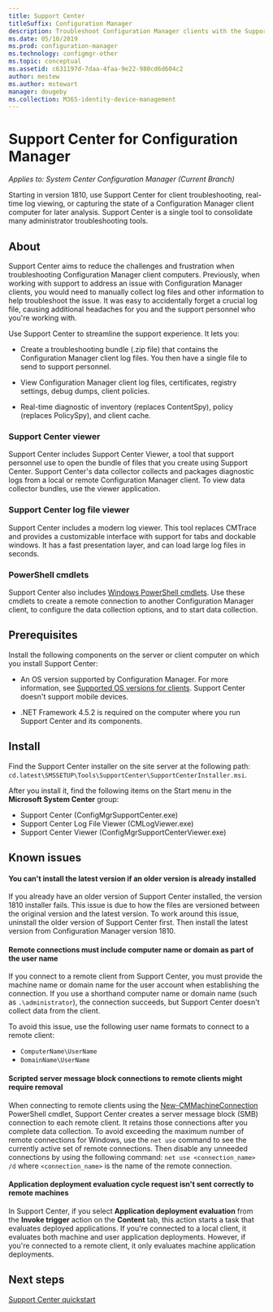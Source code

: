 ```yaml
---
title: Support Center
titleSuffix: Configuration Manager
description: Troubleshoot Configuration Manager clients with the Support Center.
ms.date: 05/10/2019
ms.prod: configuration-manager
ms.technology: configmgr-other
ms.topic: conceptual
ms.assetid: c631197d-7daa-4faa-9e22-980cd6d604c2
author: mestew
ms.author: mstewart
manager: dougeby
ms.collection: M365-identity-device-management
---
```


# Support Center for Configuration Manager

*Applies to: System Center Configuration Manager (Current Branch)*

<!--1357489-->
Starting in version 1810, use Support Center for client troubleshooting, real-time log viewing, or capturing the state of a Configuration Manager client computer for later analysis. Support Center is a single tool to consolidate many administrator troubleshooting tools. 



## About 

Support Center aims to reduce the challenges and frustration when troubleshooting Configuration Manager client computers. Previously, when working with support to address an issue with Configuration Manager clients, you would need to manually collect log files and other information to help troubleshoot the issue. It was easy to accidentally forget a crucial log file, causing additional headaches for you and the support personnel who you're working with.

Use Support Center to streamline the support experience. It lets you:

 - Create a troubleshooting bundle (.zip file) that contains the Configuration Manager client log files. You then have a single file to send to support personnel.  

 - View Configuration Manager client log files, certificates, registry settings, debug dumps, client policies.  

 - Real-time diagnostic of inventory (replaces ContentSpy), policy (replaces PolicySpy), and client cache.  


### Support Center viewer

Support Center includes Support Center Viewer, a tool that support personnel use to open the bundle of files that you create using Support Center. Support Center's data collector collects and packages diagnostic logs from a local or remote Configuration Manager client. To view data collector bundles, use the viewer application.


### Support Center log file viewer

Support Center includes a modern log viewer. This tool replaces CMTrace and provides a customizable interface with support for tabs and dockable windows. It has a fast presentation layer, and can load large log files in seconds.


### PowerShell cmdlets

Support Center also includes [Windows PowerShell cmdlets](https://go.microsoft.com/fwlink/?linkid=397830). Use these cmdlets to create a remote connection to another Configuration Manager client, to configure the data collection options, and to start data collection.



## Prerequisites

Install the following components on the server or client computer on which you install Support Center:

- An OS version supported by Configuration Manager. For more information, see [Supported OS versions for clients](/sccm/core/plan-design/configs/supported-operating-systems-for-clients-and-devices). Support Center doesn't support mobile devices.  

- .NET Framework 4.5.2 is required on the computer where you run Support Center and its components.  



## Install

Find the Support Center installer on the site server at the following path: `cd.latest\SMSSETUP\Tools\SupportCenter\SupportCenterInstaller.msi`.

After you install it, find the following items on the Start menu in the **Microsoft System Center** group:  
- Support Center (ConfigMgrSupportCenter.exe)  
- Support Center Log File Viewer (CMLogViewer.exe)  
- Support Center Viewer (ConfigMgrSupportCenterViewer.exe)  



## Known issues 

#### You can't install the latest version if an older version is already installed
<!--SCCMDocs-pr issue #3090-->
If you already have an older version of Support Center installed, the version 1810 installer fails. This issue is due to how the files are versioned between the original version and the latest version. To work around this issue, uninstall the older version of Support Center first. Then install the latest version from Configuration Manager version 1810.

#### Remote connections must include computer name or domain as part of the user name
If you connect to a remote client from Support Center, you must provide the machine name or domain name for the user account when establishing the connection. If you use a shorthand computer name or domain name (such as `.\administrator`), the connection succeeds, but Support Center doesn't collect data from the client. 

To avoid this issue, use the following user name formats to connect to a remote client: 
- `ComputerName\UserName`  
- `DomainName\UserName`  

#### Scripted server message block connections to remote clients might require removal
When connecting to remote clients using the [New-CMMachineConnection](https://go.microsoft.com/fwlink/p/?linkid=390542) PowerShell cmdlet, Support Center creates a server message block (SMB) connection to each remote client. It retains those connections after you complete data collection. To avoid exceeding the maximum number of remote connections for Windows, use the `net use` command to see the currently active set of remote connections. Then disable any unneeded connections by using the following command: 
`net use <connection_name> /d` 
where `<connection_name>` is the name of the remote connection.

#### Application deployment evaluation cycle request isn't sent correctly to remote machines
<!--2849356-->
In Support Center, if you select **Application deployment evaluation** from the **Invoke trigger** action on the **Content** tab, this action starts a task that evaluates deployed applications. If you're connected to a local client, it evaluates both machine and user application deployments. However, if you're connected to a remote client, it only evaluates machine application deployments.


## Next steps

[Support Center quickstart](/sccm/core/support/support-center-quickstart)
